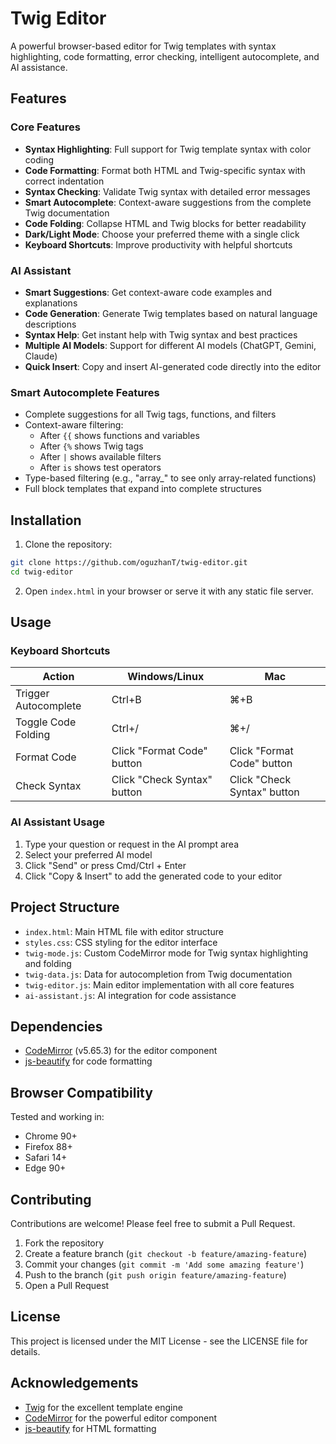 # Twig Editor

A powerful browser-based editor for Twig templates with syntax highlighting, code formatting, error checking, intelligent autocomplete, and AI assistance.

## Features

### Core Features
- **Syntax Highlighting**: Full support for Twig template syntax with color coding
- **Code Formatting**: Format both HTML and Twig-specific syntax with correct indentation
- **Syntax Checking**: Validate Twig syntax with detailed error messages
- **Smart Autocomplete**: Context-aware suggestions from the complete Twig documentation
- **Code Folding**: Collapse HTML and Twig blocks for better readability
- **Dark/Light Mode**: Choose your preferred theme with a single click
- **Keyboard Shortcuts**: Improve productivity with helpful shortcuts

### AI Assistant
- **Smart Suggestions**: Get context-aware code examples and explanations
- **Code Generation**: Generate Twig templates based on natural language descriptions
- **Syntax Help**: Get instant help with Twig syntax and best practices
- **Multiple AI Models**: Support for different AI models (ChatGPT, Gemini, Claude)
- **Quick Insert**: Copy and insert AI-generated code directly into the editor

### Smart Autocomplete Features
- Complete suggestions for all Twig tags, functions, and filters
- Context-aware filtering:
  - After `{{` shows functions and variables
  - After `{%` shows Twig tags
  - After `|` shows available filters
  - After `is` shows test operators
- Type-based filtering (e.g., "array_" to see only array-related functions)
- Full block templates that expand into complete structures

## Installation

1. Clone the repository:
```bash
git clone https://github.com/oguzhanT/twig-editor.git
cd twig-editor
```

2. Open `index.html` in your browser or serve it with any static file server.

## Usage

### Keyboard Shortcuts

| Action | Windows/Linux | Mac |
|--------|---------------|-----|
| Trigger Autocomplete | Ctrl+B | ⌘+B |
| Toggle Code Folding | Ctrl+/ | ⌘+/ |
| Format Code | Click "Format Code" button | Click "Format Code" button |
| Check Syntax | Click "Check Syntax" button | Click "Check Syntax" button |

### AI Assistant Usage
1. Type your question or request in the AI prompt area
2. Select your preferred AI model
3. Click "Send" or press Cmd/Ctrl + Enter
4. Click "Copy & Insert" to add the generated code to your editor

## Project Structure

- `index.html`: Main HTML file with editor structure
- `styles.css`: CSS styling for the editor interface
- `twig-mode.js`: Custom CodeMirror mode for Twig syntax highlighting and folding
- `twig-data.js`: Data for autocompletion from Twig documentation
- `twig-editor.js`: Main editor implementation with all core features
- `ai-assistant.js`: AI integration for code assistance

## Dependencies

- [CodeMirror](https://codemirror.net/) (v5.65.3) for the editor component
- [js-beautify](https://github.com/beautify-web/js-beautify) for code formatting

## Browser Compatibility

Tested and working in:
- Chrome 90+
- Firefox 88+
- Safari 14+
- Edge 90+

## Contributing

Contributions are welcome! Please feel free to submit a Pull Request.

1. Fork the repository
2. Create a feature branch (`git checkout -b feature/amazing-feature`)
3. Commit your changes (`git commit -m 'Add some amazing feature'`)
4. Push to the branch (`git push origin feature/amazing-feature`)
5. Open a Pull Request

## License

This project is licensed under the MIT License - see the LICENSE file for details.

## Acknowledgements

- [Twig](https://twig.symfony.com/) for the excellent template engine
- [CodeMirror](https://codemirror.net/) for the powerful editor component
- [js-beautify](https://github.com/beautify-web/js-beautify) for HTML formatting